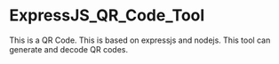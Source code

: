 # ExpressJS_QR_Code_Tool
This is a QR Code. This is based on expressjs and nodejs. This tool can generate and decode QR codes. 
